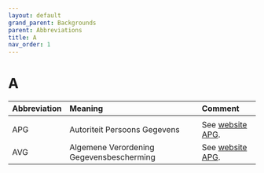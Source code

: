 ```yaml
---
layout: default
grand_parent: Backgrounds
parent: Abbreviations
title: A 
nav_order: 1
---
```


# A

|Abbreviation|Meaning|Comment|
|:---|:---|:---|
| | | |
|APG | Autoriteit Persoons Gegevens | See [website APG](https://www.autoriteitpersoonsgegevens.nl/). |
|AVG | Algemene Verordening Gegevensbescherming | See [website APG](https://autoriteitpersoonsgegevens.nl/nl/over-privacy/wetten/algemene-verordening-gegevensbescherming-avg). |
